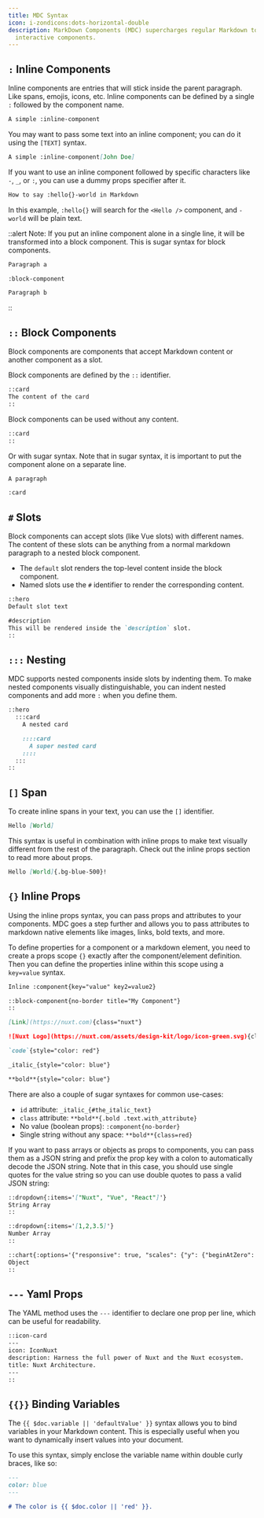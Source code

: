 ```yaml
---
title: MDC Syntax
icon: i-zondicons:dots-horizontal-double
description: MarkDown Components (MDC) supercharges regular Markdown to write
  interactive components.
---
```


## `:` Inline Components

Inline components are entries that will stick inside the parent paragraph. Like spans, emojis, icons, etc. Inline components can be defined by a single `:` followed by the component name.

```md
A simple :inline-component
```

You may want to pass some text into an inline component; you can do it using the `[TEXT]` syntax.

```md
A simple :inline-component[John Doe]
```

If you want to use an inline component followed by specific characters like `-`, `_`, or `:`, you can use a dummy props specifier after it.

```md
How to say :hello{}-world in Markdown
```

In this example, `:hello{}` will search for the `<Hello />` component, and `-world` will be plain text.

::alert
Note: If you put an inline component alone in a single line, it will be transformed into a block component. This is sugar syntax for block components.

```md
Paragraph a

:block-component

Paragraph b
```
::

## `::` Block Components

Block components are components that accept Markdown content or another component as a slot.

Block components are defined by the `::` identifier.

```md
::card
The content of the card
::
```

Block components can be used without any content.

```md
::card
::
```

Or with sugar syntax. Note that in sugar syntax, it is important to put the component alone on a separate line.

```md
A paragraph

:card
```

## `#` Slots

Block components can accept slots (like Vue slots) with different names. The content of these slots can be anything from a normal markdown paragraph to a nested block component.

- The `default` slot renders the top-level content inside the block component.
- Named slots use the `#` identifier to render the corresponding content.

```md
::hero
Default slot text

#description
This will be rendered inside the `description` slot.
::
```

## `:::` Nesting

MDC supports nested components inside slots by indenting them. To make nested components visually distinguishable, you can indent nested components and add more `:` when you define them.

```md
::hero
  :::card
    A nested card

    ::::card
      A super nested card
    ::::
  :::
::
```

## `[]` Span

To create inline spans in your text, you can use the `[]` identifier.

```md
Hello [World]
```

This syntax is useful in combination with inline props to make text visually different from the rest of the paragraph. Check out the inline props section to read more about props.

```md
Hello [World]{.bg-blue-500}!
```

## `{}` Inline Props

Using the inline props syntax, you can pass props and attributes to your components. MDC goes a step further and allows you to pass attributes to markdown native elements like images, links, bold texts, and more.

To define properties for a component or a markdown element, you need to create a props scope `{}` exactly after the component/element definition. Then you can define the properties inline within this scope using a `key=value` syntax.

```md
Inline :component{key="value" key2=value2}

::block-component{no-border title="My Component"}
::

[Link](https://nuxt.com){class="nuxt"}

![Nuxt Logo](https://nuxt.com/assets/design-kit/logo/icon-green.svg){class=".nuxt-logo"}

`code`{style="color: red"}

_italic_{style="color: blue"}

**bold**{style="color: blue"}
```

There are also a couple of sugar syntaxes for common use-cases:

- `id` attribute: `_italic_{#the_italic_text}`
- `class` attribute: `**bold**{.bold .text.with_attribute}`
- No value (boolean props): `:component{no-border}`
- Single string without any space: `**bold**{class=red}`

If you want to pass arrays or objects as props to components, you can pass them as a JSON string and prefix the prop key with a colon to automatically decode the JSON string. Note that in this case, you should use single quotes for the value string so you can use double quotes to pass a valid JSON string:

```md
::dropdown{:items='["Nuxt", "Vue", "React"]'}
String Array
::

::dropdown{:items='[1,2,3.5]'}
Number Array
::

::chart{:options='{"responsive": true, "scales": {"y": {"beginAtZero": true}}}'}
Object
::
```

## `---` Yaml Props

The YAML method uses the `---` identifier to declare one prop per line, which can be useful for readability.

```md
::icon-card
---
icon: IconNuxt
description: Harness the full power of Nuxt and the Nuxt ecosystem.
title: Nuxt Architecture.
---
::
```

## `{{}}` Binding Variables

The `{{ $doc.variable || 'defaultValue' }}` syntax allows you to bind variables in your Markdown content. This is especially useful when you want to dynamically insert values into your document.

To use this syntax, simply enclose the variable name within double curly braces, like so:

```md
---
color: blue
---

# The color is {{ $doc.color || 'red' }}.
```
